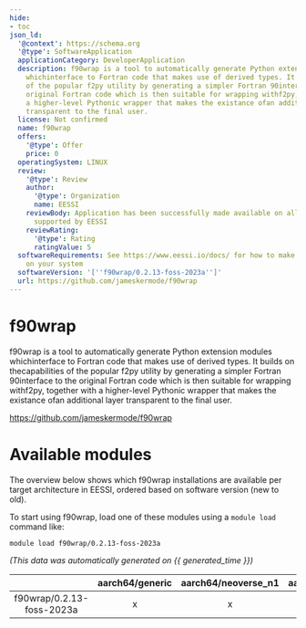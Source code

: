 ```yaml
---
hide:
- toc
json_ld:
  '@context': https://schema.org
  '@type': SoftwareApplication
  applicationCategory: DeveloperApplication
  description: f90wrap is a tool to automatically generate Python extension modules
    whichinterface to Fortran code that makes use of derived types. It builds on thecapabilities
    of the popular f2py utility by generating a simpler Fortran 90interface to the
    original Fortran code which is then suitable for wrapping withf2py, together with
    a higher-level Pythonic wrapper that makes the existance ofan additional layer
    transparent to the final user.
  license: Not confirmed
  name: f90wrap
  offers:
    '@type': Offer
    price: 0
  operatingSystem: LINUX
  review:
    '@type': Review
    author:
      '@type': Organization
      name: EESSI
    reviewBody: Application has been successfully made available on all architectures
      supported by EESSI
    reviewRating:
      '@type': Rating
      ratingValue: 5
  softwareRequirements: See https://www.eessi.io/docs/ for how to make EESSI available
    on your system
  softwareVersion: '[''f90wrap/0.2.13-foss-2023a'']'
  url: https://github.com/jameskermode/f90wrap
---
```


f90wrap
=======


f90wrap is a tool to automatically generate Python extension modules whichinterface to Fortran code that makes use of derived types. It builds on thecapabilities of the popular f2py utility by generating a simpler Fortran 90interface to the original Fortran code which is then suitable for wrapping withf2py, together with a higher-level Pythonic wrapper that makes the existance ofan additional layer transparent to the final user.

https://github.com/jameskermode/f90wrap
# Available modules


The overview below shows which f90wrap installations are available per target architecture in EESSI, ordered based on software version (new to old).

To start using f90wrap, load one of these modules using a `module load` command like:

```shell
module load f90wrap/0.2.13-foss-2023a
```

*(This data was automatically generated on {{ generated_time }})*  

| |aarch64/generic|aarch64/neoverse_n1|aarch64/neoverse_v1|x86_64/generic|x86_64/amd/zen2|x86_64/amd/zen3|x86_64/amd/zen4|x86_64/intel/haswell|x86_64/intel/sapphirerapids|x86_64/intel/skylake_avx512|aarch64/nvidia/grace|
| :---: | :---: | :---: | :---: | :---: | :---: | :---: | :---: | :---: | :---: | :---: | :---: |
|f90wrap/0.2.13-foss-2023a|x|x|x|x|x|x|x|x|x|x|x|
